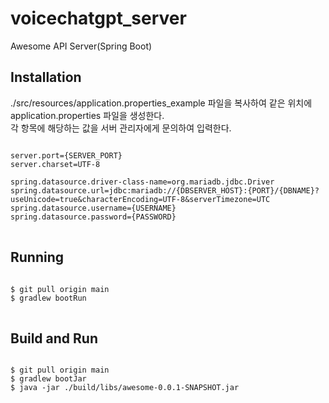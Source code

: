 # voicechatgpt_server
Awesome API Server(Spring Boot)

## Installation
./src/resources/application.properties_example 파일을 복사하여 같은 위치에 application.properties 파일을 생성한다.   
각 항목에 해당하는 값을 서버 관리자에게 문의하여 입력한다.   
<pre>
<code>
server.port={SERVER_PORT}
server.charset=UTF-8

spring.datasource.driver-class-name=org.mariadb.jdbc.Driver
spring.datasource.url=jdbc:mariadb://{DBSERVER_HOST}:{PORT}/{DBNAME}?useUnicode=true&characterEncoding=UTF-8&serverTimezone=UTC
spring.datasource.username={USERNAME}
spring.datasource.password={PASSWORD}
</code>
</pre>

## Running
<pre>
<code>
$ git pull origin main
$ gradlew bootRun
</code>
</pre>

## Build and Run
<pre>
<code>
$ git pull origin main
$ gradlew bootJar
$ java -jar ./build/libs/awesome-0.0.1-SNAPSHOT.jar
</code>
</pre>
